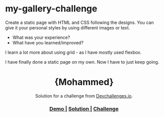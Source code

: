 # my-gallery-challenge

Create a static page with HTML and CSS following the designs. You can give it your personal styles by using different images or text.

- What was your experience?
- What have you learned/improved?

I learn a lot more about using grid - as I have mostly used flexbox.

I have finally done a static page on my own. Now I have to just keep going.

<h1 align="center">{Mohammed}</h1>

<div align="center">
   Solution for a challenge from  <a href="http://devchallenges.io" target="_blank">Devchallenges.io</a>.
</div>

<div align="center">
  <h3>
    <a href="https://a6di.github.io/my-gallery-challenge/">
      Demo
    </a>
    <span> | </span>
    <a href="https://github.com/A6di/my-gallery-challenge">
      Solution
    </a>
    <span> | </span>
    <a href="https://devchallenges.io/challenges/gcbWLxG6wdennelX7b8I">
      Challenge
    </a>
  </h3>
</div>

